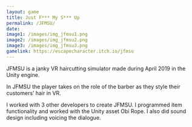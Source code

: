 ```yaml
---
layout: game
title: Just F*** My S*** Up
permalink: /JFMSU/
date: 
image1: /images/img_jfmsu1.png
image2: /images/img_jfmsu2.png
image3: /images/img_jfmsu3.png
gamelink: https://escapecharacter.itch.io/jfmsu
---
```


JFMSU is a janky VR haircutting simulator made during April 2019 in the Unity engine.

In JFMSU the player takes on the role of the barber as they style their customers’ hair in VR. 

I worked with 3 other developers to create JFMSU. I programmed item functionality and worked with the Unity asset Obi Rope. I also did sound design including voicing the dialogue. 
